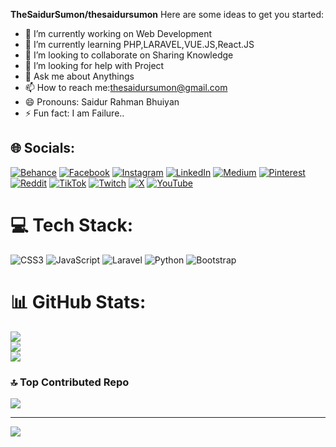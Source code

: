 **TheSaidurSumon/thesaidursumon** 
Here are some ideas to get you started:

- 🔭 I’m currently working on Web Development
- 🌱 I’m currently learning PHP,LARAVEL,VUE.JS,React.JS
- 👯 I’m looking to collaborate on Sharing Knowledge
- 🤔 I’m looking for help with Project
- 💬 Ask me about Anythings
- 📫 How to reach me:thesaidursumon@gmail.com
- 😄 Pronouns: Saidur Rahman Bhuiyan
- ⚡ Fun fact: I am Failure..


## 🌐 Socials:
[![Behance](https://img.shields.io/badge/Behance-1769ff?logo=behance&logoColor=white)](https://behance.net/TheSaidurSumon) [![Facebook](https://img.shields.io/badge/Facebook-%231877F2.svg?logo=Facebook&logoColor=white)](https://facebook.com/TheSaidurSumon) [![Instagram](https://img.shields.io/badge/Instagram-%23E4405F.svg?logo=Instagram&logoColor=white)](https://instagram.com/TheSaidurSumon) [![LinkedIn](https://img.shields.io/badge/LinkedIn-%230077B5.svg?logo=linkedin&logoColor=white)](https://linkedin.com/in/TheSaidurSumon) [![Medium](https://img.shields.io/badge/Medium-12100E?logo=medium&logoColor=white)](https://medium.com/@TheSaidurSumon) [![Pinterest](https://img.shields.io/badge/Pinterest-%23E60023.svg?logo=Pinterest&logoColor=white)](https://pinterest.com/TheSaidurSumon) [![Reddit](https://img.shields.io/badge/Reddit-%23FF4500.svg?logo=Reddit&logoColor=white)](https://reddit.com/user/TheSaidurSumon) [![TikTok](https://img.shields.io/badge/TikTok-%23000000.svg?logo=TikTok&logoColor=white)](https://tiktok.com/@TheSaidurSumon) [![Twitch](https://img.shields.io/badge/Twitch-%239146FF.svg?logo=Twitch&logoColor=white)](https://twitch.tv/TheSaidurSumon) [![X](https://img.shields.io/badge/X-black.svg?logo=X&logoColor=white)](https://x.com/TheSaidurSumon) [![YouTube](https://img.shields.io/badge/YouTube-%23FF0000.svg?logo=YouTube&logoColor=white)](https://youtube.com/@TheSaidurSumon) 

# 💻 Tech Stack:
![CSS3](https://img.shields.io/badge/css3-%231572B6.svg?style=for-the-badge&logo=css3&logoColor=white) ![JavaScript](https://img.shields.io/badge/javascript-%23323330.svg?style=for-the-badge&logo=javascript&logoColor=%23F7DF1E) ![Laravel](https://img.shields.io/badge/laravel-%23FF2D20.svg?style=for-the-badge&logo=laravel&logoColor=white) ![Python](https://img.shields.io/badge/python-3670A0?style=for-the-badge&logo=python&logoColor=ffdd54) ![Bootstrap](https://img.shields.io/badge/bootstrap-%238511FA.svg?style=for-the-badge&logo=bootstrap&logoColor=white)
# 📊 GitHub Stats:
![](https://github-readme-stats.vercel.app/api?username=TheSaidurSumon&theme=holi&hide_border=false&include_all_commits=false&count_private=false)<br/>
![](https://github-readme-streak-stats.herokuapp.com/?user=TheSaidurSumon&theme=holi&hide_border=false)<br/>
![](https://github-readme-stats.vercel.app/api/top-langs/?username=TheSaidurSumon&theme=holi&hide_border=false&include_all_commits=false&count_private=false&layout=compact)

### 🔝 Top Contributed Repo
![](https://github-contributor-stats.vercel.app/api?username=TheSaidurSumon&limit=5&theme=holi&combine_all_yearly_contributions=true)

---
[![](https://visitcount.itsvg.in/api?id=TheSaidurSumon&icon=0&color=0)](https://visitcount.itsvg.in)

<!-- Proudly created with GPRM ( https://gprm.itsvg.in ) -->
